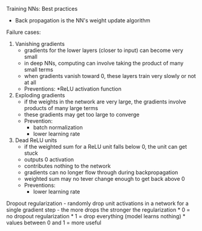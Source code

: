 Training NNs: Best practices
- Back propagation is the NN's weight update algorithm

Failure cases:
1) Vanishing gradients
    - gradients for the lower layers (closer to input) can become very small
    - in deep NNs, computing can involve taking the product of many small terms
    - when gradients vanish toward 0, these layers train very slowly or not at all
    - Preventions:
        *ReLU activation function
2) Exploding gradients
    - if the weights in the network are very large, the gradients involve products of many large terms
    - these gradients may get too large to converge
    - Prevention:
        * batch normalization
        * lower learning rate
3) Dead ReLU units
    - if the weighted sum for a ReLU unit falls below 0, the unit can get stuck
    - outputs 0 activation
    - contributes nothing to the network
    - gradients can no longer flow through during backpropagation
    - weighted sum may no tever change enough to get back above 0
    - Preventions:
        * lower learning rate

Dropout regularization
    - randomly drop unit activations in a network for a single gradient step
    - the more drops the stronger the regularization
    * 0 = no dropout regularization
    * 1 = drop everything (model learns nothing)
    * values between 0 and 1 = more useful

